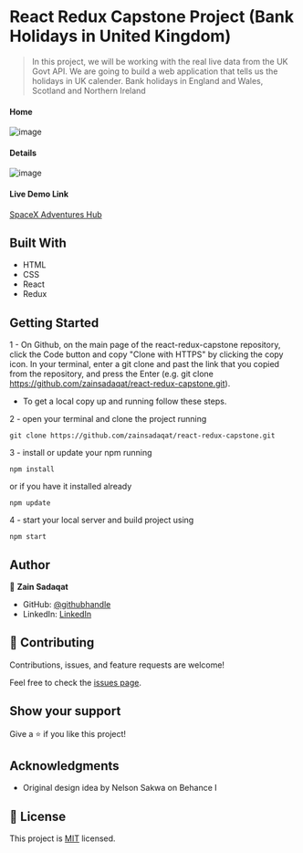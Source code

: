 # React Redux Capstone Project (Bank Holidays in United Kingdom)

> In this project, we will be working with the real live data from the UK Govt API. We are going to build a web application that tells us the holidays in UK calender. Bank holidays in England and Wales, Scotland and Northern Ireland

#### Home

![image](https://user-images.githubusercontent.com/51750930/142662068-924a9e2a-f233-46a7-9170-fc8e6839ccf5.png)

#### Details

![image](https://user-images.githubusercontent.com/51750930/142675001-d61d0872-6480-441a-8452-2c9da16ea099.png)

#### Live Demo Link

[SpaceX Adventures Hub](https://spacex-adventures-hub.netlify.app/)

## Built With

- HTML
- CSS
- React
- Redux

## Getting Started

1 - On Github, on the main page of the react-redux-capstone repository, click the Code button and copy "Clone with HTTPS" by clicking the copy icon.
In your terminal, enter a git clone and past the link that you copied from the repository, and press the Enter
(e.g. git clone https://github.com/zainsadaqat/react-redux-capstone.git).

- To get a local copy up and running follow these steps.

2 - open your terminal and clone the project running

`git clone https://github.com/zainsadaqat/react-redux-capstone.git`

3 - install or update your npm running

`npm install`

or if you have it installed already

`npm update`

4 - start your local server and build project using

`npm start`

## Author

👤 **Zain Sadaqat**

- GitHub: [@githubhandle](https://github.com/zainsadaqat)
- LinkedIn: [LinkedIn](https://www.linkedin.com/in/zain-sadaqat/)

## 🤝 Contributing

Contributions, issues, and feature requests are welcome!

Feel free to check the [issues page](../../issues/).

## Show your support

Give a ⭐️ if you like this project!

## Acknowledgments

- Original design idea by Nelson Sakwa on Behance I

## 📝 License

This project is [MIT](./MIT.md) licensed.

